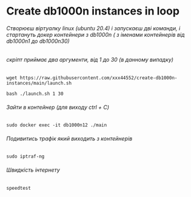 # Create db1000n instances in loop
###### Створюєш віртуалку linux (ubuntu 20.4) і запускаєш дві команди, і стартануть докер контейнери з db1000n ( з іменами контейнерів від db1000n1 до db1000n30)
###### скріпт приймає два аргументи, від 1 до 30 (в данному випадку)
    wget https://raw.githubusercontent.com/xxx44552/create-db1000n-instances/main/launch.sh
  
    bash ./launch.sh 1 30

###### Зайти в контейнер (для виходу ctrl + C)

    sudo docker exec -it db1000n12 ./main

###### Подивитись трафік який виходить з контейнерів

    sudo iptraf-ng
    
###### Швидкість інтернету

    speedtest
